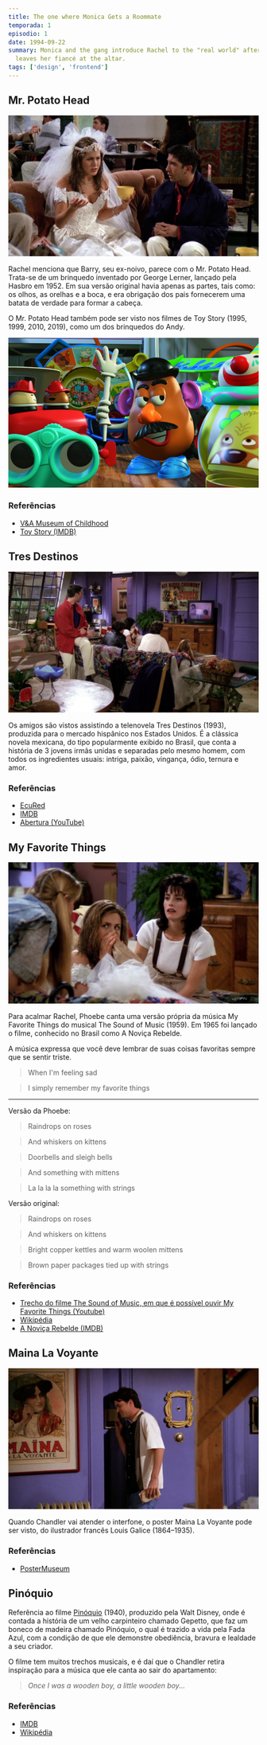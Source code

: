 ```yaml
---
title: The one where Monica Gets a Roommate
temporada: 1
episodio: 1
date: 1994-09-22
summary: Monica and the gang introduce Rachel to the "real world" after she
  leaves her fiancé at the altar.
tags: ['design', 'frontend']
---
```


## Mr. Potato Head

![Mr. Potato Head](./img/mr-potato-head.png)

<cena>
  <rachel
    original="- [...] and that's when it hit me: How much Barry looks like Mr. Potato Head."
    traducao="- [...] e me dei conta: O quanto Barry se parece com o Mr. Potato Head."
  ></rachel>
</cena>

Rachel menciona que Barry, seu ex-noivo, parece com o Mr. Potato Head. Trata-se
de um brinquedo inventado por George Lerner, lançado pela Hasbro em 1952. Em sua
versão original havia apenas as partes, tais como: os olhos, as orelhas e a boca,
e era obrigação dos pais fornecerem uma batata de verdade para formar a cabeça.

O Mr. Potato Head também pode ser visto nos filmes de Toy Story (1995, 1999,
2010, 2019), como um dos brinquedos do Andy.

![Mr. Potato Head (Toy Story)](./img/mr-potato-head-toy-story.jpg)

### Referências

- [V&A Museum of Childhood](https://www.vam.ac.uk/moc/collections/mr-potato-head/)
- [Toy Story (IMDB)](https://www.imdb.com/title/tt0114709/)

## Tres Destinos

![Tres Destinos](./img/tres-destinos.png)

Os amigos são vistos assistindo a telenovela Tres Destinos (1993), produzida para o
mercado hispânico nos Estados Unidos. É a clássica novela mexicana, do tipo
popularmente exibido no Brasil, que conta a história de 3 jovens irmãs unidas
e separadas pelo mesmo homem, com todos os ingredientes usuais: intriga, paixão,
vingança, ódio, ternura e amor.

### Referências

- [EcuRed](https://www.ecured.cu/Tres_destinos_(Telenovela))
- [IMDB](https://www.imdb.com/title/tt0211876/)
- [Abertura (YouTube)](https://www.youtube.com/watch?v=kfIk131FZxU)

## My Favorite Things

![My Favorite Things](./img/my-favorite-things.png)

Para acalmar Rachel, Phoebe canta uma versão própria da música My Favorite Things
do musical The Sound of Music (1959). Em 1965 foi lançado o filme, conhecido no Brasil
como A Noviça Rebelde.

A música expressa que você deve lembrar de suas coisas favoritas sempre que se
sentir triste.

> When I'm feeling sad

> I simply remember my favorite things

---

Versão da Phoebe:

> Raindrops on roses

> And whiskers on kittens

> Doorbells and sleigh bells

> And something with mittens

> La la la la something with strings

Versão original:

> Raindrops on roses

> And whiskers on kittens

> Bright copper kettles and warm woolen mittens

> Brown paper packages tied up with strings

<cena>
  <phoebe
    original="- I helped."
    traducao="- Eu ajudei."
  ></phoebe>
</cena>

### Referências

- [Trecho do filme The Sound of Music, em que é possível ouvir My Favorite Things (Youtube)](https://www.youtube.com/watch?v=DGABqdbtQnA)
- [Wikipédia](https://en.wikipedia.org/wiki/My_Favorite_Things_(song))
- [A Noviça Rebelde (IMDB)](https://www.imdb.com/title/tt0059742/)

## Maina La Voyante

![Maina La Voyante](./img/maina-la-voyante.png)

Quando Chandler vai atender o interfone, o poster Maina La Voyante
pode ser visto, do ilustrador francês Louis Galice (1864–1935).

### Referências

- [PosterMuseum](https://postermuseum.com/products/maina-la-voyante)

## Pinóquio

<cena>
    <monica
        original="- Wait, unless you happened to catch the Reruns' production of Pinocchio."
        traducao="- Espera, a não ser que tenha visto a refilmagem do Pinóquio."
    ></monica>
    <chandler
        original="- Look, Gepetto, I'm a real live boy."
        traducao="- Olha, Gepetto, sou um menino de verdade."
    ></chandler>
</cena>

Referência ao filme [Pinóquio](https://www.imdb.com/title/tt0032910/) (1940),
produzido pela Walt Disney, onde é contada a história de um velho carpinteiro chamado Gepetto,
que faz um boneco de madeira chamado Pinóquio, o qual é trazido a vida pela Fada Azul,
com a condição de que ele demonstre obediência, bravura e lealdade a seu criador.

O filme tem muitos trechos musicais, e é daí que o Chandler retira inspiração para a música
que ele canta ao sair do apartamento:

> _Once I was a wooden boy, a little wooden boy..._

### Referências

- [IMDB](https://www.imdb.com/title/tt0032910/)
- [Wikipédia](https://pt.wikipedia.org/wiki/Pin%C3%B3quio_(filme))
